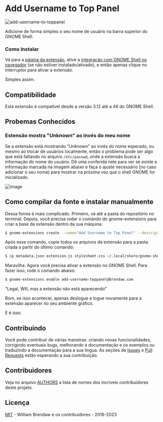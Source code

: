 # Add Username to Top Panel

![add-username-to-toppanel](https://extensions.gnome.org/extension-data/screenshots/screenshot_1108_zJTOY5M.png)

Adicione de forma simples o seu nome de usuário na barra superior do GNOME Shell.

### Como Instalar

Vá para a [página da extensão](https://extensions.gnome.org/extension/1108/add-username-to-top-panel/), ative a [integração com GNOME Shell no navegador](https://wiki.gnome.org/Projects/GnomeShellIntegrationForChrome) (se não estiver instalado/ativado), e então apenas clique no interruptor para ativar a extensão.

Simples assim.

## Compatibilidade

Esta extensão é compatível desde a versão 3.12 até a 46 do GNOME Shell.

## Probemas Conhecidos

### Estensão mostra "Unknown" ao invés do meu nome

Se a extensão está mostrando "Unknown" ao invés do nome esperado, ou mesmo ao trocar de usuários localmente, então o problema pode ser algo que está faltando no arquivo `/etc/passwd`, onde a extensão busca a informação do nome do usuário. Dê uma conferida nele para ver se existe a informação marcada na imagem abaixo e faça o ajuste necessário (no caso adicionar o seu nome) para mostrar na próxima vez que o shell GNOME for inicializado. 

![image](https://user-images.githubusercontent.com/3674847/210005925-bd7c1aab-5d05-4650-987f-869fda41e8a6.png)

## Como compilar da fonte e instalar manualmente

Dessa forma é mais complicado. Primeiro, vá até a pasta do repositório no terminal. Depois, você precisa rodar o comando do gnome-extensions para criar a base da extensão dentro da sua máquina:

``` bash
$ gnome-extensions create --name="Add Username to Top Panel" --description="Simply add your username to topbar panel quick settings menu" --uuid="add-username-toppanel@brendaw.com"
```
Após esse comando, copie todos os arquivos da extensão para a pasta criada a partir do último comando:

``` bash
$ cp metadata.json extension.js stylesheet.css ~/.local/share/gnome-shell/extensions/add-username-toppanel@brendaw.com
```

Maravilha. Agora você precisa ativar a extensão no GNOME Shell. Para fazer isso, rode o comando abaixo:

``` bash
$ gnome-extensions enable add-username-toppanel@brendaw.com
```

"Legal, Will, mas a extensão não está aparecendo"

Bom, se isso acontecer, apenas deslogue e logue novamente para a extensão aparecer no seu ambiente gráfico.

E é isso.

## Contribuindo

Você pode contribuir de várias maneiras: criando novas funcionalidades, corrigindo eventuais bugs, melhorando a documentação e os exemplos ou traduzindo a documentação para a sua língua. As seções de [Issues](https://github.com/brendaw/add-username-toppanel/issues) e [Pull Requests](https://github.com/brendaw/add-username-toppanel/pulls) estão esperando a sua contribuição.

## Contribuidores

Veja no arquivo [AUTHORS](AUTHORS.md) a lista de nomes dos incríveis contribuidores deste projeto.

## Licença

[MIT](LICENSE) - William Brendaw e os contribuidores - 2016-2023

